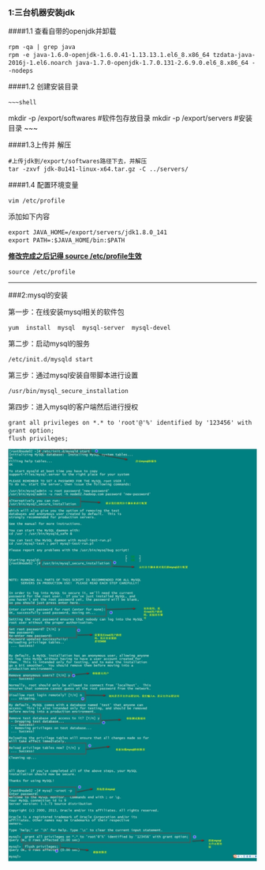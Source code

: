 ### 1:三台机器安装jdk

####1.1 查看自带的openjdk并卸载

~~~shell
rpm -qa | grep java
rpm -e java-1.6.0-openjdk-1.6.0.41-1.13.13.1.el6_8.x86_64 tzdata-java-2016j-1.el6.noarch java-1.7.0-openjdk-1.7.0.131-2.6.9.0.el6_8.x86_64 --nodeps
~~~

####1.2 创建安装目录

    ~~~shell
mkdir -p /export/softwares  #软件包存放目录
mkdir -p /export/servers    #安装目录
    ~~~

####1.3上传并 解压

~~~shell
#上传jdk到/export/softwares路径下去，并解压
tar -zxvf jdk-8u141-linux-x64.tar.gz -C ../servers/
~~~

####1.4 配置环境变量

~~~shell
vim /etc/profile
~~~

添加如下内容

~~~shell
export JAVA_HOME=/export/servers/jdk1.8.0_141
export PATH=:$JAVA_HOME/bin:$PATH
~~~

**[修改完成之后记得  source /etc/profile生效]()**

~~~shell
source /etc/profile
~~~



---



###2:mysql的安装

第一步：在线安装mysql相关的软件包

~~~shell
yum  install  mysql  mysql-server  mysql-devel
~~~

第二步：启动mysql的服务

~~~shell
/etc/init.d/mysqld start
~~~

第三步：通过mysql安装自带脚本进行设置

~~~shell
/usr/bin/mysql_secure_installation
~~~

第四步：进入mysql的客户端然后进行授权

~~~shell
grant all privileges on *.* to 'root'@'%' identified by '123456' with grant option;
flush privileges;
~~~

![img](assets/wps1-1557994221724.jpg) 